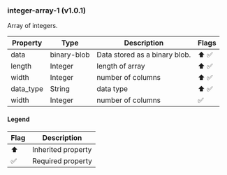 ### integer-array-1 (v1.0.1)
Array of integers.

| Property | Type | Description | Flags |
|---|---|---|---|
| data | binary-blob | Data stored as a binary blob. | ⬆️ ✅ |
| length | Integer | length of array | ⬆️ ✅ |
| width | Integer | number of columns | ⬆️ ✅ |
| data_type | String | data type | ⬆️ ✅ |
| width | Integer | number of columns | ✅ |


#### Legend

| Flag | Description |
| --- | --- |
| ⬆️ | Inherited property |
| ✅ | Required property |


